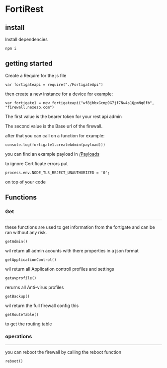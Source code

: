 # FortiRest
## install 
Install dependencies
 
    npm i

## getting started
Create a Require for the js file

    var fortigateapi = require("./FortigateApi")

then create a new instance for a device for example:

    var fortigate1 = new fortigateapi("wf8jbbxGcnp9G7jf7Nw4s1QpmNq0fb", "firewall.nexezo.com")

The first value is the bearer token for your rest api admin  

The second value is the Base url of the firewall.

after that you can call on a  function for example:

    console.log(fortigate1.createAdmin(payload)))

you can find an example payload in [/Payloads](https://github.com/bryanster/FortigateJS/tree/master/Payloads)
  
to ignore Certificate errors put 

    process.env.NODE_TLS_REJECT_UNAUTHORIZED = '0';

on top of your code

## Functions
### Get
___
these functions are used to get information from the fortigate and can be ran without any risk.

    getAdmin()

wil return all admin acounts with there properties in a json format

    getApplicationControl()

wil return all Application controll profiles and settings

    getavprofile()

rerurns all Anti-virus profiles

    getBackup()

wil return the full firewall config this

    getRouteTable()
 to get the routing table


### operations
___
you can reboot the firewall by calling the reboot function

    reboot()
